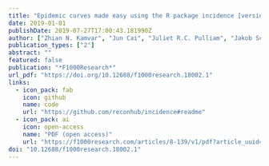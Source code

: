 ```yaml
---
title: "Epidemic curves made easy using the R package incidence [version 1; peer review: 1 approved, 2 approved with reservations]"
date: 2019-01-01
publishDate: 2019-07-27T17:00:43.181990Z
author: ["Zhian N. Kamvar", "Jun Cai", "Juliet R.C. Pulliam", "Jakob Schumacher", "Thibaut Jombart"]
publication_types: ["2"]
abstract: ""
featured: false
publication: "*F1000Research*"
url_pdf: "https://doi.org/10.12688/f1000research.18002.1"
links:
  - icon_pack: fab
    icon: github
    name: code 
    url: "https://github.com/reconhub/incidence#readme"
  - icon_pack: ai
    icon: open-access
    name: "PDF (open access)"
    url: "https://f1000research.com/articles/8-139/v1/pdf?article_uuid=ba26c37d-d515-4e5c-a482-e7e75d200c3f"
doi: "10.12688/f1000research.18002.1"
---
```


